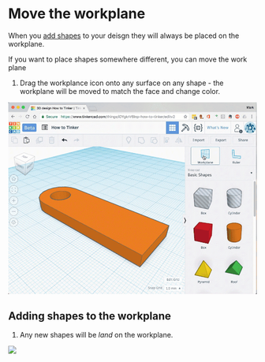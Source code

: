 # Move the workplane

When you [add shapes](add-shapes.md) to your deisgn they will always be placed on the workplane.

If you want to place shapes somewhere different, you can move the work plane

1. Drag the workplance icon onto any surface on any shape - the workplane will be moved to match the face and change color. 

![](images/move-workplane.gif)

## Adding shapes to the workplane

1. Any new shapes will be *land* on the workplane.

![](images/adding-shapes-to-workplane.gif)
